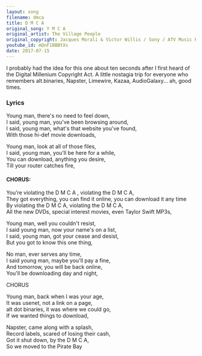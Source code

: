 ```yaml
---  
layout: song  
filename: dmca
title: D M C A  
original_song: Y M C A  
original_artist: The Village People  
original_copyright: Jacques Morali & Victor Willis / Sony / ATV Music Publishing Ltd.  
youtube_id: mQnF1BBBtXs  
date: 2017-07-15
---  
```

I probably had the idea for this one about ten seconds after I first heard of the Digital Millenium Copyright Act. A little nostagia trip for everyone who remembers alt.binaries, Napster, Limewire, Kazaa, AudioGalaxy... ah, good times.  
  
### Lyrics  
  
Young man, there's no need to feel down,    
I said, young man, you've been browsing around,    
I said, young man, what's that website you've found,  
With those hi-def movie downloads,  
  
Young man, look at all of those files,  
I said, young man, you'll be here for a while,  
You can download, anything you desire,  
Till your router catches fire,  
  
#### CHORUS:  

You’re violating the D M C A , violating the D M C A,  
They got everything, you can find it online, you can download it any time  
By violating the D M C A, violating the D M C A,  
All the new DVDs, special interest movies, even Taylor Swift MP3s,  
  
Young man, well you couldn't resist,  
I said young man, now your name's on a list,  
I said, young man, got your cease and desist,  
But you got to know this one thing,  
  
No man, ever serves any time,  
I said young man, maybe you'll pay a fine,   
And tomorrow, you will be back online,  
You'll be downloading day and night,  
  
CHORUS  
  
Young man, back when I was your age,  
It was usenet, not a link on a page,  
alt dot binaries, it was where we could go,  
If we wanted things to download,  
  
Napster, came along with a splash,  
Record labels, scared of losing their cash,  
Got it shut down, by the D M C A,  
So we moved to the Pirate Bay  